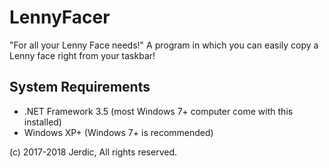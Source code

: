 # LennyFacer
"For all your Lenny Face needs!" A program in which you can easily copy a Lenny face right from your taskbar!

## System Requirements
* .NET Framework 3.5 (most Windows 7+ computer come with this installed)
* Windows XP+ (Windows 7+ is recommended)

(c) 2017-2018 Jerdic, All rights reserved.
